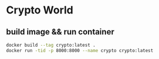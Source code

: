 # Crypto World


## build image && run container

```bash
docker build --tag crypto:latest .
docker run -tid -p 8000:8000 --name crypto crypto:latest
```
